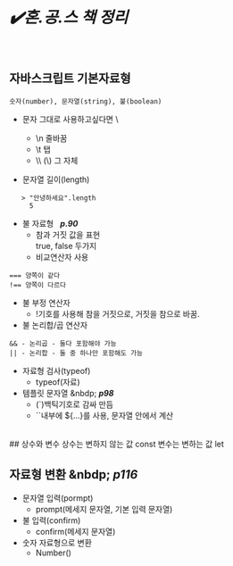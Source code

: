 # ***✔️혼.공.스 책 정리***
<br>   
   
## 자바스크립트 기본자료형
    숫자(number), 문자열(string), 불(boolean)   
 * 문자 그대로 사용하고싶다면 \   
   + \n 줄바꿈
   + \t 탭
   + \\\ (\\) 그 자체

 * 문자열 길이(length)
```
   > "안녕하세요".length   
     5
```

 * 불 자료형 &nbsp; ***p.90***
   + 참과 거짓 값을 표현   
     true, false 두가지
   + 비교연산자 사용
```
=== 양쪽이 같다
!== 양쪽이 다르다
```   
 * 불 부정 연산자
   + !기호를 사용해 참을 거짓으로, 거짓을 참으로 바꿈.
 * 불 논리합/곱 연산자
```
&& - 논리곱 - 둘다 포함해야 가능
|| - 논리합 - 둘 중 하나만 포함해도 가능
```
 * 자료형 검사(typeof)
   + typeof(자료)
 * 템플릿 문자열 &nbdp; ***p98***
   + (`)백틱기호로 감싸 만듬
   + ``내부에 ${...}를 사용, 문자열 안에서 계산   
<br>
## 상수와 변수
    상수는 변하지 않는 값 const
    변수는 변하는 값 let   

## 자료형 변환 &nbdp; ***p116***
 * 문자열 입력(pormpt)
   + prompt(메세지 문자열, 기본 입력 문자열)
 * 불 입력(confirm)
   + confirm(메세지 문자열)
 * 숫자 자료형으로 변환
   + Number()
